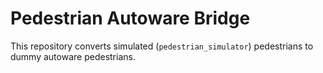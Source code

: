# Pedestrian Autoware Bridge
This repository converts simulated (`pedestrian_simulator`) pedestrians to dummy autoware pedestrians.
